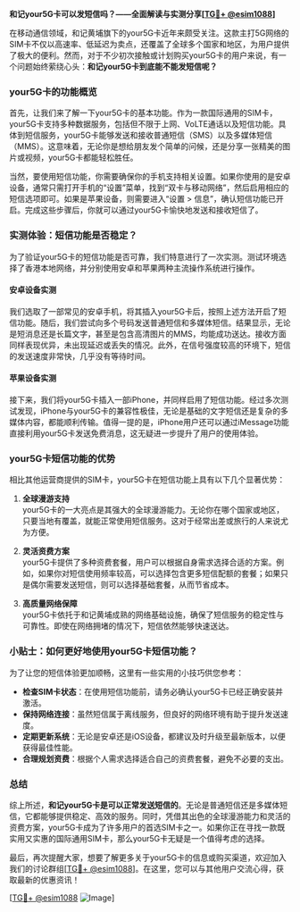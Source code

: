 **和记your5G卡可以发短信吗？——全面解读与实测分享[[TG💪+ @esim1088](https://t.me/s/esim1088)]**

在移动通信领域，和记黄埔旗下的your5G卡近年来颇受关注。这款主打5G网络的SIM卡不仅以高速率、低延迟为卖点，还覆盖了全球多个国家和地区，为用户提供了极大的便利。然而，对于不少初次接触或计划购买your5G卡的用户来说，有一个问题始终萦绕心头：**和记your5G卡到底能不能发短信呢？**

### your5G卡的功能概览

首先，让我们来了解一下your5G卡的基本功能。作为一款国际通用的SIM卡，your5G卡支持多种数据服务，包括但不限于上网、VoLTE通话以及短信功能。具体到短信服务，your5G卡能够发送和接收普通短信（SMS）以及多媒体短信（MMS）。这意味着，无论你是想给朋友发个简单的问候，还是分享一张精美的图片或视频，your5G卡都能轻松胜任。

当然，要使用短信功能，你需要确保你的手机支持相关设置。如果你使用的是安卓设备，通常只需打开手机的“设置”菜单，找到“双卡与移动网络”，然后启用相应的短信选项即可。如果是苹果设备，则需要进入“设置 > 信息”，确认短信功能已开启。完成这些步骤后，你就可以通过your5G卡愉快地发送和接收短信了。

### 实测体验：短信功能是否稳定？

为了验证your5G卡的短信功能是否可靠，我们特意进行了一次实测。测试环境选择了香港本地网络，并分别使用安卓和苹果两种主流操作系统进行操作。

#### 安卓设备实测

我们选取了一部常见的安卓手机，将其插入your5G卡后，按照上述方法开启了短信功能。随后，我们尝试向多个号码发送普通短信和多媒体短信。结果显示，无论是短消息还是长篇文字，甚至是包含高清图片的MMS，均能成功送达。接收方面同样表现优异，未出现延迟或丢失的情况。此外，在信号强度较高的环境下，短信的发送速度非常快，几乎没有等待时间。

#### 苹果设备实测

接下来，我们将your5G卡插入一部iPhone，并同样启用了短信功能。经过多次测试发现，iPhone与your5G卡的兼容性极佳，无论是基础的文字短信还是复杂的多媒体内容，都能顺利传输。值得一提的是，iPhone用户还可以通过iMessage功能直接利用your5G卡发送免费消息，这无疑进一步提升了用户的使用体验。

### your5G卡短信功能的优势

相比其他运营商提供的SIM卡，your5G卡在短信功能上具有以下几个显著优势：

1. **全球漫游支持**  
   your5G卡的一大亮点是其强大的全球漫游能力。无论你在哪个国家或地区，只要当地有覆盖，就能正常使用短信服务。这对于经常出差或旅行的人来说尤为方便。

2. **灵活资费方案**  
   your5G卡提供了多种资费套餐，用户可以根据自身需求选择合适的方案。例如，如果你对短信使用频率较高，可以选择包含更多短信配额的套餐；如果只是偶尔需要发送短信，则可以选择基础套餐，从而节省成本。

3. **高质量网络保障**  
   your5G卡依托于和记黄埔成熟的网络基础设施，确保了短信服务的稳定性与可靠性。即使在网络拥堵的情况下，短信依然能够快速送达。

### 小贴士：如何更好地使用your5G卡短信功能？

为了让您的短信体验更加顺畅，这里有一些实用的小技巧供您参考：

- **检查SIM卡状态**：在使用短信功能前，请务必确认your5G卡已经正确安装并激活。
- **保持网络连接**：虽然短信属于离线服务，但良好的网络环境有助于提升发送速度。
- **定期更新系统**：无论是安卓还是iOS设备，都建议及时升级至最新版本，以便获得最佳性能。
- **合理规划资费**：根据个人需求选择适合自己的资费套餐，避免不必要的支出。

### 总结

综上所述，**和记your5G卡是可以正常发送短信的**。无论是普通短信还是多媒体短信，它都能够提供稳定、高效的服务。同时，凭借其出色的全球漫游能力和灵活的资费方案，your5G卡成为了许多用户的首选SIM卡之一。如果你正在寻找一款既实用又实惠的国际通用SIM卡，那么your5G卡无疑是一个值得考虑的选择。

最后，再次提醒大家，想要了解更多关于your5G卡的信息或购买渠道，欢迎加入我们的讨论群组[[TG💪+ @esim1088](https://t.me/s/esim1088)]。在这里，您可以与其他用户交流心得，获取最新的优惠资讯！  

[[TG💪+ @esim1088](https://t.me/s/esim1088) ![Image](https://i.postimg.cc/4NQfJmqS/Snipaste-2025-05-13-00-14-12.png)]